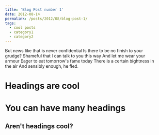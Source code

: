 ```yaml
---
title: 'Blog Post number 1'
date: 2012-08-14
permalink: /posts/2012/08/blog-post-1/
tags:
  - cool posts
  - category1
  - category2
---
```


But news like that is never confidential
Is there to be no finish to your grudge?
Shameful that I can talk to you this way
And let me wear your armour
Eager to eat tomorrow's fame today
There is a certain bightness in the air
And sensibly enough, he fled.

Headings are cool
======

You can have many headings
======

Aren't headings cool?
------
